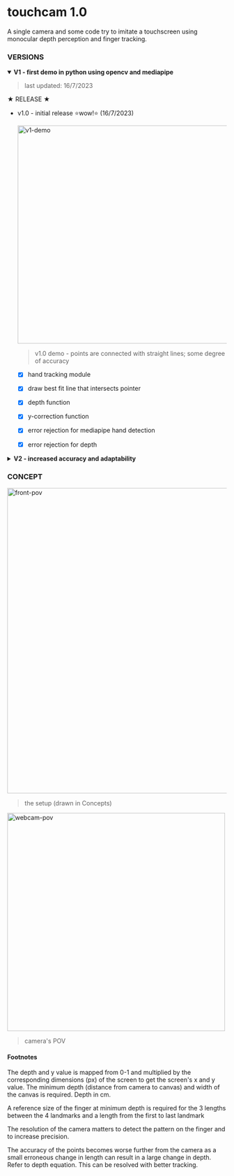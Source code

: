 # touchcam 1.0
A single camera and some code try to imitate a touchscreen using monocular depth perception and finger tracking.

### VERSIONS
<details open>
<summary><b>V1 - first demo in python using opencv and mediapipe</b></summary>
  
> last updated: 16/7/2023

★ RELEASE ★
- v1.0 - initial release ⭐wow!⭐ (16/7/2023)

  <img src="https://github.com/cyzius0/single-cam-touchscreen/assets/138211548/0e8474ae-4c31-44de-979f-198395c0e467" alt="v1-demo" width="500">
  
  > v1.0 demo - points are connected with straight lines; some degree of accuracy
  
  - [X] hand tracking module
  - [X] draw best fit line that intersects pointer
  - [X] depth function
  - [X] y-correction function
  - [X] error rejection for mediapipe hand detection
  - [X] error rejection for depth



</details>
<details close>
<summary><b>V2 - increased accuracy and adaptability</b></summary>
  
> last updated: 16/7/2023

✦ DEVELOPMENT ✦
  
  - [ ] pattern detection instead of hand for better accuracy
  - [ ] automatic calibration of finger size
  - [ ] proper canvas
  - [ ] curve generation via points

★ RELEASE ★

</details>

### CONCEPT

<img src="https://github.com/cyzius0/single-cam-touchscreen/assets/138211548/56426d83-9e71-46ff-9786-d229eb5008b1" alt="front-pov" width="700">

> the setup (drawn in Concepts)

<img src="https://github.com/cyzius0/single-cam-touchscreen/assets/138211548/52fd8d1a-34a3-4ec6-a773-bd3adf14a2b3" alt="webcam-pov" width="500">

> camera's POV

#### Footnotes
The depth and y value is mapped from 0-1 and multiplied by the corresponding dimensions (px) of the screen to get the screen's x and y value.
The minimum depth (distance from camera to canvas) and width of the canvas is required. Depth in cm.

A reference size of the finger at minimum depth is required for the 3 lengths between the 4 landmarks and a length from the first to last landmark

The resolution of the camera matters to detect the pattern on the finger and to increase precision.

The accuracy of the points becomes worse further from the camera as a small erroneous change in length can result in a large change in depth. Refer to depth equation. This can be resolved with better tracking.




